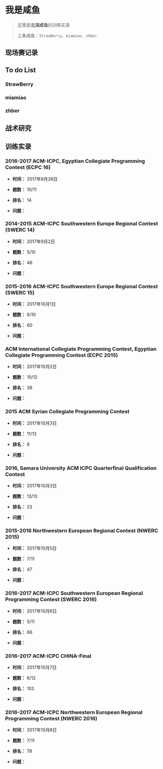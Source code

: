# 我是咸鱼

> 这里是**北湖咸鱼**的训练实录
>
> 三条咸鱼：`StrawBerry`、`miamiao`、`zhber`

## 现场赛记录

## To do List

### StrawBerry

### miamiao

### zhber

## 战术研究

## 训练实录

### 2016-2017 ACM-ICPC, Egyptian Collegiate Programming Contest (ECPC 16)


+ **时间：** 2017年8月26日

+ **题数：** 10/11

+ **排名：** 14

+ **问题：**

### 2014-2015 ACM-ICPC Southwestern Europe Regional Contest (SWERC 14)

+ **时间：** 2017年9月2日

+ **题数：** 5/10

+ **排名：** 46

+ **问题：**

### 2015-2016 ACM-ICPC Southwestern Europe Regional Contest (SWERC 15)

+ **时间：** 2017年10月1日

+ **题数：** 6/10

+ **排名：** 60

+ **问题：**

### ACM International Collegiate Programming Contest, Egyptian Collegiate Programming Contest (ECPC 2015)

+ **时间：** 2017年10月2日

+ **题数：** 10/12

+ **排名：** 36

+ **问题：**

### 2015 ACM Syrian Collegiate Programming Contest

+ **时间：** 2017年10月3日

+ **题数：** 11/13

+ **排名：** 8

+ **问题：**

### 2016, Samara University ACM ICPC Quarterfinal Qualification Contest

+ **时间：** 2017年10月3日

+ **题数：** 13/13

+ **排名：** 23

+ **问题：**

### 2015-2016 Northwestern European Regional Contest (NWERC 2015)

+ **时间：** 2017年10月5日

+ **题数：** 7/11

+ **排名：** 47

+ **问题：**

### 2016-2017 ACM-ICPC Southwestern European Regional Programming Contest (SWERC 2016)

+ **时间：** 2017年10月6日

+ **题数：** 5/11

+ **排名：** 66

+ **问题：**

### 2016-2017 ACM-ICPC CHINA-Final

+ **时间：** 2017年10月7日

+ **题数：** 6/12

+ **排名：** 103

+ **问题：**

### 2016-2017 ACM-ICPC Northwestern European Regional Programming Contest (NWERC 2016)

+ **时间：** 2017年10月8日

+ **题数：** 7/11

+ **排名：** 78

+ **问题：**
